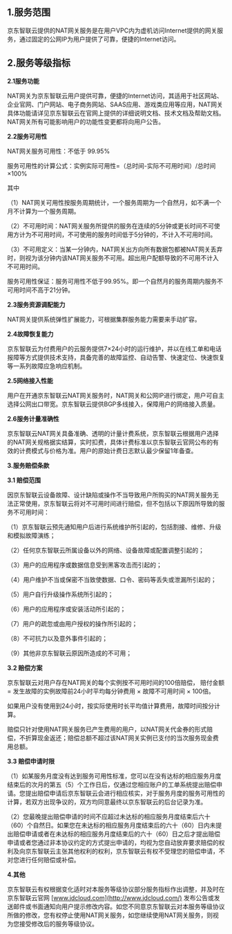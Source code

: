 ## 1.服务范围 ##

京东智联云提供的NAT网关服务是在用户VPC内为虚机访问Internet提供的网关服务，通过固定的公网IP为用户提供了可靠，便捷的Internet访问。

## 2.服务等级指标 ##

**2.1服务功能**

NAT网关为京东智联云用户提供可靠，便捷的Internet访问，其适用于社区网站、企业官网、门户网站、电子商务网站、SAAS应用、游戏类应用等应用，NAT网关具体功能请详见京东智联云在官网上提供的详细说明文档、技术文档及帮助文档。NAT网关所有可能影响用户的功能性变更都将向用户公告。

**2.2服务可用性**

NAT网关服务可用性：不低于 99.95%

服务可用性的计算公式：实例实际可用性=（总时间-实际不可用时间）/总时间×100%

其中

（1）NAT网关可用性按服务周期统计，一个服务周期为一个自然月，如不满一个月不计算为一个服务周期。

（2）不可用时间：NAT网关服务所提供的服务在连续的5分钟或更长时间不可使用方计为不可用时间，不可使用的服务时间低于5分钟的，不计入不可用时间。

（3）不可用定义：当某一分钟内，NAT网关出方向所有数据包都被NAT网关丢弃时，则视为该分钟内该NAT网关服务不可用。超出用户配额导致的不可用不计入不可用时间。

服务可用性保证：服务可用性不低于99.95%。即一个自然月的服务周期内服务不可用时间不高于21分钟。

**2.3服务资源调配能力**

NAT网关提供系统弹性扩展能力，可根据集群服务能力需要来手动扩容。

**2.4故障恢复能力**

京东智联云为付费用户的云服务提供7×24小时的运行维护，并以在线工单和电话报障等方式提供技术支持，具备完善的故障监控、自动告警、快速定位、快速恢复等一系列故障应急响应机制。

**2.5网络接入性能**

用户在开通京东智联云NAT网关服务时，NAT网关和公网IP进行绑定，用户可自主选择公网出口带宽。京东智联云提供BGP多线接入，保障用户的网络接入质量。

**2.6服务计量准确性**

京东智联云NAT网关具备准确、透明的计量计费系统，京东智联云根据用户选择的NAT网关规格据实结算，实时扣费，具体计费标准以京东智联云官网公布的有效的计费模式与价格为准。用户的原始计费日志默认最少保留1年备查。

**3.服务赔偿条款**

**3.1 赔偿范围**

因京东智联云设备故障、设计缺陷或操作不当导致用户所购买的NAT网关服务无法正常使用，京东智联云将对不可用时间进行赔偿，但不包括以下原因所导致的服务不可用时间：

（1）京东智联云预先通知用户后进行系统维护所引起的，包括割接、维修、升级和模拟故障演练；

（2）任何京东智联云所属设备以外的网络、设备故障或配置调整引起的；

（3）用户的应用程序或数据信息受到黑客攻击而引起的；

（4）用户维护不当或保密不当致使数据、口令、密码等丢失或泄漏所引起的；

（5）用户自行升级操作系统所引起的；

（6）用户的应用程序或安装活动所引起的；

（7）用户的疏忽或由用户授权的操作所引起的；

（8）不可抗力以及意外事件引起的；

（9）其他非京东智联云原因所造成的不可用；

**3.2 赔偿方案**

京东智联云对用户存在NAT网关的每个实例按不可用时间的100倍赔偿， 赔付金额 = 发生故障的实例故障前24小时平均每分钟费用 × 故障不可用时间 × 100倍。

如果用户没有使用到24小时，按实际使用时长平均值计算费用，故障时间按分计算。

赔偿只针对使用NAT网关服务已产生费用的用户，以NAT网关代金券的形式赔偿，不折算现金返还；赔偿总额不超过该NAT网关实例已支付的当次服务现金费用总额。

**3.3 赔偿申请时限**

（1）如某服务月度没有达到服务可用性标准，您可以在没有达标的相应服务月度结束后的次月的第五（5）个工作日后，仅通过您相应账户的工单系统提出赔偿申请。您提出赔偿申请后京东智联云会进行相应核实，对于服务月度的服务可用性的计算，若双方出现争议的，双方均同意最终以京东智联云的后台记录为准。

（2）您最晚提出赔偿申请的时间不应超过未达标的相应服务月度结束后六十（60）个自然日。如果您在未达标的相应服务月度结束后的六十（60）日内未提出赔偿申请或者在未达标的相应服务月度结束后的六十（60）日之后才提出赔偿申请或者您通过非本协议约定的方式提出申请的，均视为您自动放弃要求赔偿的权利及向京东智联云主张其他权利的权利，京东智联云有权不受理您的赔偿申请，不对您进行任何赔偿或补偿。

**4.其他**

京东智联云有权根据变化适时对本服务等级协议部分服务指标作出调整，并及时在京东智联云官网 [www.jdcloud.com](http://www.jdcloud.com/) 发布公告或发送邮件或书面通知向用户提示修改内容。如您不同意京东智联云对本服务等级协议所做的修改，您有权停止使用NAT网关服务，如您继续使用NAT网关服务，则视为您接受修改后的服务等级协议。

